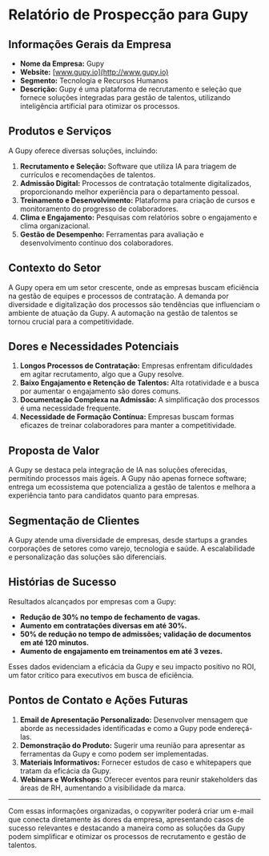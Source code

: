 # Relatório de Prospecção para Gupy

## Informações Gerais da Empresa
- **Nome da Empresa:** Gupy
- **Website:** [www.gupy.io](http://www.gupy.io)
- **Segmento:** Tecnologia e Recursos Humanos
- **Descrição:** Gupy é uma plataforma de recrutamento e seleção que fornece soluções integradas para gestão de talentos, utilizando inteligência artificial para otimizar os processos.

## Produtos e Serviços
A Gupy oferece diversas soluções, incluindo:
1. **Recrutamento e Seleção:** Software que utiliza IA para triagem de currículos e recomendações de talentos.
2. **Admissão Digital:** Processos de contratação totalmente digitalizados, proporcionando melhor experiência para o departamento pessoal.
3. **Treinamento e Desenvolvimento:** Plataforma para criação de cursos e monitoramento do progresso de colaboradores.
4. **Clima e Engajamento:** Pesquisas com relatórios sobre o engajamento e clima organizacional.
5. **Gestão de Desempenho:** Ferramentas para avaliação e desenvolvimento contínuo dos colaboradores.

## Contexto do Setor
A Gupy opera em um setor crescente, onde as empresas buscam eficiência na gestão de equipes e processos de contratação. A demanda por diversidade e digitalização dos processos são tendências que influenciam o ambiente de atuação da Gupy. A automação na gestão de talentos se tornou crucial para a competitividade.

## Dores e Necessidades Potenciais
1. **Longos Processos de Contratação:** Empresas enfrentam dificuldades em agitar recrutamento, algo que a Gupy resolve.
2. **Baixo Engajamento e Retenção de Talentos:** Alta rotatividade e a busca por aumentar o engajamento são dores comuns.
3. **Documentação Complexa na Admissão:** A simplificação dos processos é uma necessidade frequente.
4. **Necessidade de Formação Contínua:** Empresas buscam formas eficazes de treinar colaboradores para manter a competitividade.

## Proposta de Valor
A Gupy se destaca pela integração de IA nas soluções oferecidas, permitindo processos mais ágeis. A Gupy não apenas fornece software; entrega um ecossistema que potencializa a gestão de talentos e melhora a experiência tanto para candidatos quanto para empresas.

## Segmentação de Clientes
A Gupy atende uma diversidade de empresas, desde startups a grandes corporações de setores como varejo, tecnologia e saúde. A escalabilidade e personalização das soluções são diferenciais.

## Histórias de Sucesso
Resultados alcançados por empresas com a Gupy:
- **Redução de 30% no tempo de fechamento de vagas.**
- **Aumento em contratações diversas em até 30%.**
- **50% de redução no tempo de admissões; validação de documentos em até 120 minutos.**
- **Aumento de engajamento em treinamentos em até 3 vezes.**

Esses dados evidenciam a eficácia da Gupy e seu impacto positivo no ROI, um fator crítico para executivos em busca de eficiência.

## Pontos de Contato e Ações Futuras
1. **Email de Apresentação Personalizado:** Desenvolver mensagem que aborde as necessidades identificadas e como a Gupy pode endereçá-las.
2. **Demonstração do Produto:** Sugerir uma reunião para apresentar as ferramentas da Gupy e como podem ser implementadas.
3. **Materiais Informativos:** Fornecer estudos de caso e whitepapers que tratam da eficácia da Gupy.
4. **Webinars e Workshops:** Oferecer eventos para reunir stakeholders das áreas de RH, aumentando a visibilidade da marca.

---

Com essas informações organizadas, o copywriter poderá criar um e-mail que conecta diretamente às dores da empresa, apresentando casos de sucesso relevantes e destacando a maneira como as soluções da Gupy podem simplificar e otimizar os processos de recrutamento e gestão de talentos.